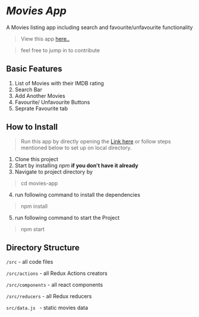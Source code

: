 # _Movies App_

A Movies listing app including search and favourite/unfavourite functionality

> View this app [here..](https://chirag482.github.io/movies-app/)

> feel free to jump in to contribute

## Basic Features

1. List of Movies with their IMDB rating
2. Search Bar
3. Add Another Movies
4. Favourite/ Unfavourite Buttons
5. Seprate Favourite tab






## How to Install

> Run this app by directly opening the [Link here](https://chirag482.github.io/movies-app/) or follow steps mentioned below to set up on local directory.

1. Clone this project
2. Start by installing _npm_ **if you don't have it already**
3. Navigate to project directory by
> cd movies-app
4. run following command to install the dependencies
> npm install
5. run following command to start the Project
> npm start

## Directory Structure

``` /src ``` - all code files

``` /src/actions ``` - all Redux Actions creators

``` /src/components ``` - all react components

``` /src/reducers ``` - all Redux reducers

```src/data.js ``` - static movies data
